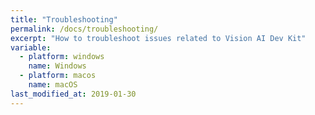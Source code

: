 ```yaml
---
title: "Troubleshooting"
permalink: /docs/troubleshooting/
excerpt: "How to troubleshoot issues related to Vision AI Dev Kit"
variable:
  - platform: windows
    name: Windows
  - platform: macos
    name: macOS
last_modified_at: 2019-01-30
---
```

